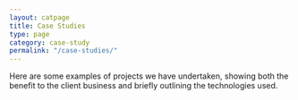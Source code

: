 ```yaml
---
layout: catpage
title: Case Studies
type: page
category: case-study
permalink: "/case-studies/"
---
```


Here are some examples of projects we have undertaken, showing both the benefit to the client business and briefly outlining the technologies used.
